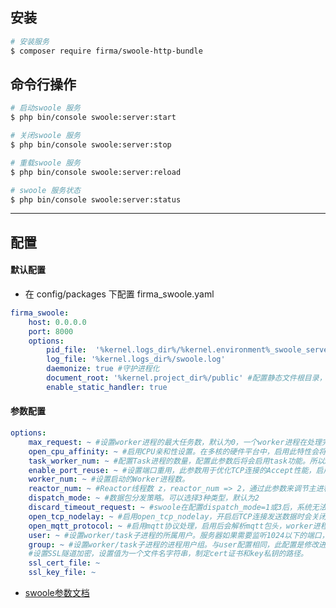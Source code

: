 安装
----------------------------------

```bash
# 安装服务
$ composer require firma/swoole-http-bundle
```

命令行操作
----------------------------------

```bash
# 启动swoole 服务
$ php bin/console swoole:server:start
```

```bash
# 关闭swoole 服务
$ php bin/console swoole:server:stop
```

```bash
# 重载swoole 服务
$ php bin/console swoole:server:reload
```
```bash
# swoole 服务状态
$ php bin/console swoole:server:status
```

----------------------------------

配置
----------------------------------
#### 默认配置
- 在 config/packages 下配置 firma_swoole.yaml
```yaml
firma_swoole:
    host: 0.0.0.0
    port: 8000
    options:
        pid_file:  '%kernel.logs_dir%/%kernel.environment%_swoole_server.pid'
        log_file: '%kernel.logs_dir%/swoole.log'
        daemonize: true #守护进程化
        document_root: '%kernel.project_dir%/public' #配置静态文件根目录， https://wiki.swoole.com/wiki/page/783.html
        enable_static_handler: true

```

#### 参数配置

```yaml
options:
    max_request: ~ #设置worker进程的最大任务数，默认为0，一个worker进程在处理完超过此数值的任务后将自动退出，进程退出后会释放所有内存和资源。
    open_cpu_affinity: ~ #启用CPU亲和性设置。在多核的硬件平台中，启用此特性会将swoole的reactor线程/worker进程绑定到固定的一个核上。可以避免进程/线程的运行时在多个核之间互相切换，提高CPU Cache的命中率。                  
    task_worker_num: ~ #配置Task进程的数量，配置此参数后将会启用task功能。所以Server务必要注册onTask、onFinish2个事件回调函数。如果没有注册，服务器程序将无法启动。
    enable_port_reuse: ~ #设置端口重用，此参数用于优化TCP连接的Accept性能，启用端口重用后多个进程可以同时进行Accept操作。
    worker_num: ~ #设置启动的Worker进程数。
    reactor_num: ~ #Reactor线程数 z，reactor_num => 2，通过此参数来调节主进程内事件处理线程的数量，以充分利用多核。默认会启用CPU核数相同的数量。
    dispatch_mode: ~ #数据包分发策略。可以选择3种类型，默认为2
    discard_timeout_request: ~ #swoole在配置dispatch_mode=1或3后，系统无法保证onConnect/onReceive/onClose的顺序，因此可能会有一些请求数据在连接关闭后，才能到达Worker进程。
    open_tcp_nodelay: ~ #启用open_tcp_nodelay，开启后TCP连接发送数据时会关闭Nagle合并算法，立即发往客户端连接。在某些场景下，如http服务器，可以提升响应速度。
    open_mqtt_protocol: ~ #启用mqtt协议处理，启用后会解析mqtt包头，worker进程onReceive每次会返回一个完整的mqtt数据包。
    user: ~ #设置worker/task子进程的所属用户。服务器如果需要监听1024以下的端口，必须有root权限。但程序运行在root用户下，代码中一旦有漏洞，攻击者就可以以root的方式执行远程指令，风险很大。配置了user项之后，可以让主进程运行在root权限下，子进程运行在普通用户权限下。
    group: ~ #设置worker/task子进程的进程用户组。与user配置相同，此配置是修改进程所属用户组，提升服务器程序的安全性。
    #设置SSL隧道加密，设置值为一个文件名字符串，制定cert证书和key私钥的路径。
    ssl_cert_file: ~ 
    ssl_key_file: ~
```


 - [swoole参数文档][1] 
 
 
 [1]: https://wiki.swoole.com/wiki/page/p-max_request.html
